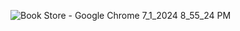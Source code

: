 ![Book Store - Google Chrome 7_1_2024 8_55_24 PM](https://github.com/devc1234/Book-Store-spring-boot/assets/155445639/e1907a97-8187-4613-9dda-e24255a09a14)
